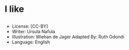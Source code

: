 # I like

##

##

##

##

##

##

##

##

##

##

##

##
* License: [CC-BY]
* Writer: Ursula Nafula
* Illustration: Wiehan de Jager
Adapted By: Ruth Odondi
* Language: English
